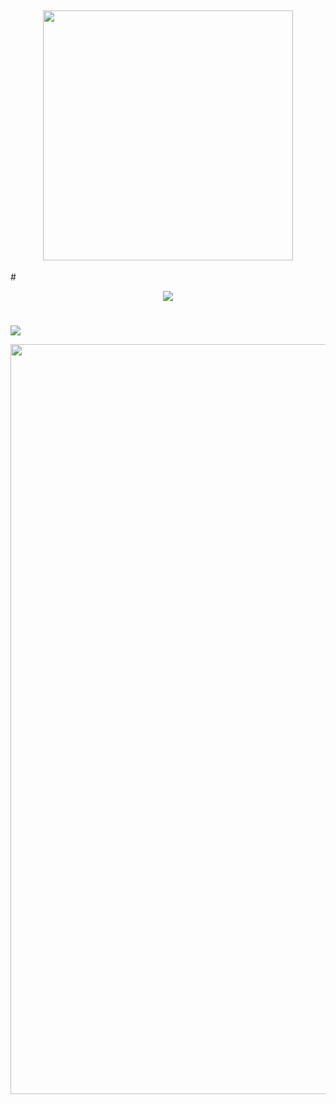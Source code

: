 

<h2 align="center">
 <a href="https://discord.com/users/379179073382907908"><img  width="400px" src="https://media.discordapp.net/attachments/1087030211813593190/1131209212643508254/arvis0011-profil.png?width=340&height=482"></a>
<a href=[![Discord Presence](https://lanyard-profile-readme.vercel.app/api/379179073382907908?hideDiscrim=true)](https://discord.com/users/379179073382907908)></a>
 </h2>
#

<p align="center">
  <img src="https://count.getloli.com/get/@ArviSlayer?theme=rule34" />
</p>

#

![](https://github-profile-summary-cards.vercel.app/api/cards/profile-details?username=ArviSlayer&theme=monokai)
  
<div><img src="https://github-profile-trophy.vercel.app/?username=ArviSlayer&theme=dracula" width="1200"></div></p>
<br/>
<br>
